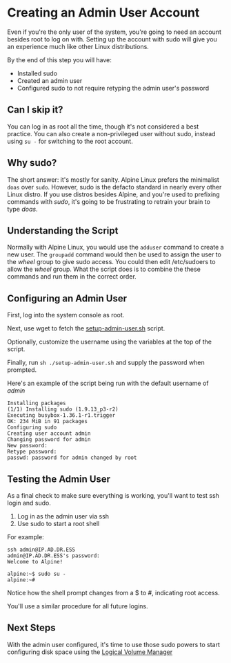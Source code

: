 # Creating an Admin User Account
Even if you're the only user of the system, you're going to need an account besides root to log on with. Setting up the account with sudo will give you an experience much like other Linux distributions.

By the end of this step you will have:
* Installed sudo
* Created an admin user
* Configured sudo to not require retyping the admin user's password

## Can I skip it?
You can log in as root all the time, though it's not considered a best practice. You can also create a non-privileged user without sudo, instead using `su -` for switching to the root account.

## Why sudo?
The short answer: it's mostly for sanity. Alpine Linux prefers the minimalist `doas` over `sudo`. However, sudo is the defacto standard in nearly every other Linux distro. If you use distros besides Alpine, and you're used to prefixing commands with _sudo_, it's going to be frustrating to retrain your brain to type _doas_.

## Understanding the Script
Normally with Alpine Linux, you would use the `adduser` command to create a new user. The `groupadd` command would then be used to assign the user to the _wheel_ group to give sudo access. You could then edit /etc/sudoers to allow the _wheel_ group. What the script does is to combine the these commands and run them in the correct order.

## Configuring an Admin User
First, log into the system console as root.

Next, use wget to fetch the [setup-admin-user.sh]() script.

Optionally, customize the username using the variables at the top of the script.

Finally, run `sh ./setup-admin-user.sh` and supply the password when prompted.

Here's an example of the script being run with the default username of _admin_

```
Installing packages
(1/1) Installing sudo (1.9.13_p3-r2)
Executing busybox-1.36.1-r1.trigger
OK: 234 MiB in 91 packages
Configuring sudo
Creating user account admin
Changing password for admin
New password:
Retype password:
passwd: password for admin changed by root
```

## Testing the Admin User
As a final check to make sure everything is working, you'll want to test ssh login and sudo.

1. Log in as the admin user via ssh
2. Use sudo to start a root shell

For example:

```
ssh admin@IP.AD.DR.ESS
admin@IP.AD.DR.ESS's password:
Welcome to Alpine!

alpine:~$ sudo su -
alpine:~#
```

Notice how the shell prompt changes from a $ to #, indicating root access.

You'll use a similar procedure for all future logins.

## Next Steps
With the admin user configured, it's time to use those sudo powers to start configuring disk space using the [Logical Volume Manager](02_LVM.md)
